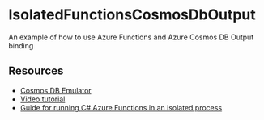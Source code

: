﻿# IsolatedFunctionsCosmosDbOutput

An example of how to use Azure Functions and Azure Cosmos DB Output binding

## Resources

- [Cosmos DB Emulator](https://docs.microsoft.com/azure/cosmos-db/local-emulator?tabs=ssl-netstd21)
- [Video tutorial](https://youtu.be/t-Hp5s5MVbE)
- [Guide for running C# Azure Functions in an isolated process](https://docs.microsoft.com/azure/azure-functions/dotnet-isolated-process-guide)
